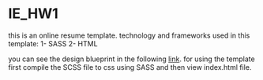 # IE_HW1
this is an online resume template.
technology and frameworks used in this template:
  1- SASS
  2- HTML
 
 you can see the design blueprint in the following [link](https://www.figma.com/file/NuI6oYxDA9LoGibQ9F5XcX/portfolio-template-(Copy)).
 for using the template first compile the SCSS file to css using SASS and then view index.html file.
 

